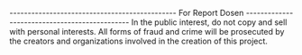 ---------------------------------------------- For Report Dosen ----------------------------------------------
In the public interest, do not copy and sell with personal interests. All forms of fraud and crime will be prosecuted by the creators and organizations involved in the creation of this project.
